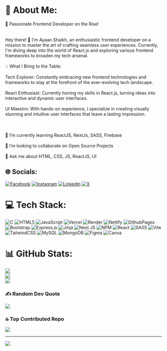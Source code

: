 # 💫 About Me:
🚀 Passionate Frontend Developer on the Rise!<br><br><br>Hey there! 👋 I'm Ayaan Shaikh, an enthusiastic frontend developer on a mission to master the art of crafting seamless user experiences. Currently, I'm diving deep into the world of React.js and exploring various frontend frameworks to broaden my tech arsenal.<br><br>💡 What I Bring to the Table:<br><br>Tech Explorer: Constantly embracing new frontend technologies and frameworks to stay at the forefront of the ever-evolving tech landscape.<br><br>React Enthusiast: Currently honing my skills in React.js, turning ideas into interactive and dynamic user interfaces.<br><br>UI Maestro: With hands-on experience, I specialize in creating visually stunning and intuitive user interfaces that leave a lasting impression.<br><br><br><br>🌱 I’m currently learning ReactJS, NextJs, SASS, Firebase<br><br>👯 I’m looking to collaborate on Open Source Projects<br><br>💬 Ask me about HTML, CSS, JS, ReactJS, UI


## 🌐 Socials:
[![Facebook](https://img.shields.io/badge/Facebook-%231877F2.svg?logo=Facebook&logoColor=white)](https://facebook.com/profile.php?id=61554477584569) [![Instagram](https://img.shields.io/badge/Instagram-%23E4405F.svg?logo=Instagram&logoColor=white)](https://instagram.com/ayaanshaikh.20) [![LinkedIn](https://img.shields.io/badge/LinkedIn-%230077B5.svg?logo=linkedin&logoColor=white)](https://linkedin.com/in/in/ayaan-shaikh-dev/) [![X](https://img.shields.io/badge/X-black.svg?logo=X&logoColor=white)](https://x.com/ayaanshaikh21) 

# 💻 Tech Stack:
![C](https://img.shields.io/badge/c-%2300599C.svg?style=for-the-badge&logo=c&logoColor=white) ![HTML5](https://img.shields.io/badge/html5-%23E34F26.svg?style=for-the-badge&logo=html5&logoColor=white) ![JavaScript](https://img.shields.io/badge/javascript-%23323330.svg?style=for-the-badge&logo=javascript&logoColor=%23F7DF1E) ![Vercel](https://img.shields.io/badge/vercel-%23000000.svg?style=for-the-badge&logo=vercel&logoColor=white) ![Render](https://img.shields.io/badge/Render-%46E3B7.svg?style=for-the-badge&logo=render&logoColor=white) ![Netlify](https://img.shields.io/badge/netlify-%23000000.svg?style=for-the-badge&logo=netlify&logoColor=#00C7B7) ![GithubPages](https://img.shields.io/badge/github%20pages-121013?style=for-the-badge&logo=github&logoColor=white) ![Bootstrap](https://img.shields.io/badge/bootstrap-%238511FA.svg?style=for-the-badge&logo=bootstrap&logoColor=white) ![Express.js](https://img.shields.io/badge/express.js-%23404d59.svg?style=for-the-badge&logo=express&logoColor=%2361DAFB) ![Jinja](https://img.shields.io/badge/jinja-white.svg?style=for-the-badge&logo=jinja&logoColor=black) ![Next JS](https://img.shields.io/badge/Next-black?style=for-the-badge&logo=next.js&logoColor=white) ![NPM](https://img.shields.io/badge/NPM-%23CB3837.svg?style=for-the-badge&logo=npm&logoColor=white) ![React](https://img.shields.io/badge/react-%2320232a.svg?style=for-the-badge&logo=react&logoColor=%2361DAFB) ![SASS](https://img.shields.io/badge/SASS-hotpink.svg?style=for-the-badge&logo=SASS&logoColor=white) ![Vite](https://img.shields.io/badge/vite-%23646CFF.svg?style=for-the-badge&logo=vite&logoColor=white) ![TailwindCSS](https://img.shields.io/badge/tailwindcss-%2338B2AC.svg?style=for-the-badge&logo=tailwind-css&logoColor=white) ![MySQL](https://img.shields.io/badge/mysql-%2300000f.svg?style=for-the-badge&logo=mysql&logoColor=white) ![MongoDB](https://img.shields.io/badge/MongoDB-%234ea94b.svg?style=for-the-badge&logo=mongodb&logoColor=white) ![Figma](https://img.shields.io/badge/figma-%23F24E1E.svg?style=for-the-badge&logo=figma&logoColor=white) ![Canva](https://img.shields.io/badge/Canva-%2300C4CC.svg?style=for-the-badge&logo=Canva&logoColor=white)
# 📊 GitHub Stats:
![](https://github-readme-stats.vercel.app/api?username=ayaanshaikh90&theme=onedark&hide_border=false&include_all_commits=true&count_private=true)<br/>
![](https://github-readme-streak-stats.herokuapp.com/?user=ayaanshaikh90&theme=onedark&hide_border=false)<br/>
![](https://github-readme-stats.vercel.app/api/top-langs/?username=ayaanshaikh90&theme=onedark&hide_border=false&include_all_commits=true&count_private=true&layout=compact)

### ✍️ Random Dev Quote
![](https://quotes-github-readme.vercel.app/api?type=horizontal&theme=dark)

### 🔝 Top Contributed Repo
![](https://github-contributor-stats.vercel.app/api?username=ayaanshaikh90&limit=5&theme=dark&combine_all_yearly_contributions=true)

---
[![](https://visitcount.itsvg.in/api?id=ayaanshaikh90&icon=6&color=7)](https://visitcount.itsvg.in)

<!-- Proudly created with GPRM ( https://gprm.itsvg.in ) -->
